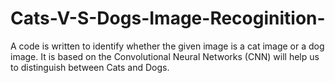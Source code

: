 # Cats-V-S-Dogs-Image-Recoginition-
A code is written to identify whether the given image is a cat image or a dog image. It is  based on the Convolutional Neural Networks (CNN) will  help us to distinguish between Cats and Dogs.
